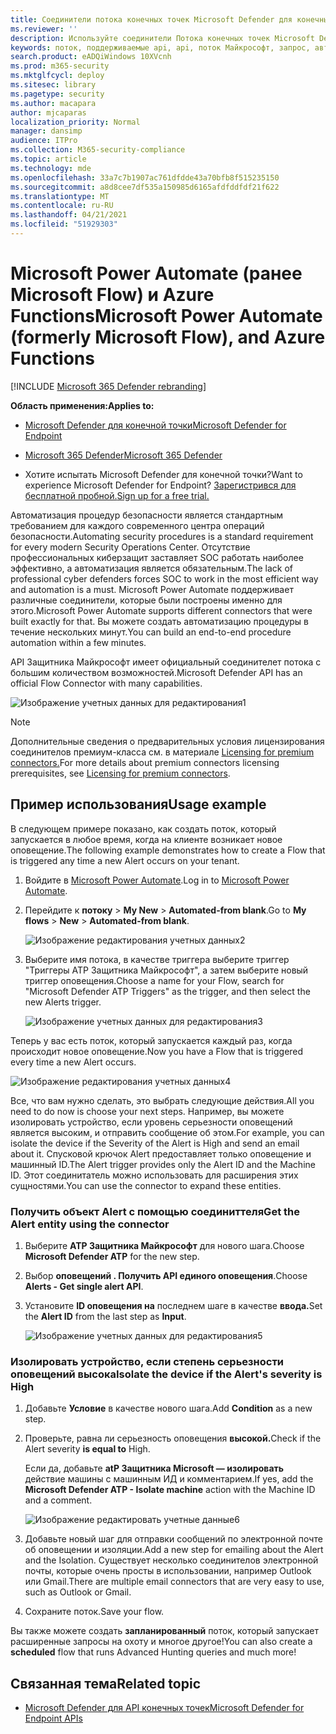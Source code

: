 ```yaml
---
title: Соединители потока конечных точек Microsoft Defender для конечных точек
ms.reviewer: ''
description: Используйте соединители Потока конечных точек Microsoft Defender для автоматизации безопасности и создания потока, который будет запускаться в любое время, когда в клиенте будет возникать новое оповещение.
keywords: поток, поддерживаемые api, api, поток Майкрософт, запрос, автоматизация
search.product: eADQiWindows 10XVcnh
ms.prod: m365-security
ms.mktglfcycl: deploy
ms.sitesec: library
ms.pagetype: security
ms.author: macapara
author: mjcaparas
localization_priority: Normal
manager: dansimp
audience: ITPro
ms.collection: M365-security-compliance
ms.topic: article
ms.technology: mde
ms.openlocfilehash: 33a7c7b1907ac761dfdde43a70bfb8f515235150
ms.sourcegitcommit: a8d8cee7df535a150985d6165afdfddfdf21f622
ms.translationtype: MT
ms.contentlocale: ru-RU
ms.lasthandoff: 04/21/2021
ms.locfileid: "51929303"
---
```

# <a name="microsoft-power-automate-formerly-microsoft-flow-and-azure-functions"></a><span data-ttu-id="75448-104">Microsoft Power Automate (ранее Microsoft Flow) и Azure Functions</span><span class="sxs-lookup"><span data-stu-id="75448-104">Microsoft Power Automate (formerly Microsoft Flow), and Azure Functions</span></span>

[!INCLUDE [Microsoft 365 Defender rebranding](../../includes/microsoft-defender.md)]

<span data-ttu-id="75448-105">**Область применения:**</span><span class="sxs-lookup"><span data-stu-id="75448-105">**Applies to:**</span></span>
- [<span data-ttu-id="75448-106">Microsoft Defender для конечной точки</span><span class="sxs-lookup"><span data-stu-id="75448-106">Microsoft Defender for Endpoint</span></span>](https://go.microsoft.com/fwlink/p/?linkid=2154037)
- [<span data-ttu-id="75448-107">Microsoft 365 Defender</span><span class="sxs-lookup"><span data-stu-id="75448-107">Microsoft 365 Defender</span></span>](https://go.microsoft.com/fwlink/?linkid=2118804)


- <span data-ttu-id="75448-108">Хотите испытать Microsoft Defender для конечной точки?</span><span class="sxs-lookup"><span data-stu-id="75448-108">Want to experience Microsoft Defender for Endpoint?</span></span> [<span data-ttu-id="75448-109">Зарегистрився для бесплатной пробной.</span><span class="sxs-lookup"><span data-stu-id="75448-109">Sign up for a free trial.</span></span>](https://www.microsoft.com/microsoft-365/windows/microsoft-defender-atp?ocid=docs-wdatp-exposedapis-abovefoldlink) 

<span data-ttu-id="75448-110">Автоматизация процедур безопасности является стандартным требованием для каждого современного центра операций безопасности.</span><span class="sxs-lookup"><span data-stu-id="75448-110">Automating security procedures is a standard requirement for every modern Security Operations Center.</span></span> <span data-ttu-id="75448-111">Отсутствие профессиональных киберзащит заставляет SOC работать наиболее эффективно, а автоматизация является обязательным.</span><span class="sxs-lookup"><span data-stu-id="75448-111">The lack of professional cyber defenders forces SOC to work in the most efficient way and automation is a must.</span></span> <span data-ttu-id="75448-112">Microsoft Power Automate поддерживает различные соединители, которые были построены именно для этого.</span><span class="sxs-lookup"><span data-stu-id="75448-112">Microsoft Power Automate supports different connectors that were built exactly for that.</span></span> <span data-ttu-id="75448-113">Вы можете создать автоматизацию процедуры в течение нескольких минут.</span><span class="sxs-lookup"><span data-stu-id="75448-113">You can build an end-to-end procedure automation within a few minutes.</span></span>

<span data-ttu-id="75448-114">API Защитника Майкрософт имеет официальный соединителет потока с большим количеством возможностей.</span><span class="sxs-lookup"><span data-stu-id="75448-114">Microsoft Defender API has an official Flow Connector with many capabilities.</span></span>

![Изображение учетных данных для редактирования1](images/api-flow-0.png)

> [!NOTE]
> <span data-ttu-id="75448-116">Дополнительные сведения о предварительных условия лицензирования соединителов премиум-класса см. в материале [Licensing for premium connectors.](https://docs.microsoft.com/power-automate/triggers-introduction#licensing-for-premium-connectors)</span><span class="sxs-lookup"><span data-stu-id="75448-116">For more details about premium connectors licensing prerequisites, see [Licensing for premium connectors](https://docs.microsoft.com/power-automate/triggers-introduction#licensing-for-premium-connectors).</span></span>


## <a name="usage-example"></a><span data-ttu-id="75448-117">Пример использования</span><span class="sxs-lookup"><span data-stu-id="75448-117">Usage example</span></span>

<span data-ttu-id="75448-118">В следующем примере показано, как создать поток, который запускается в любое время, когда на клиенте возникает новое оповещение.</span><span class="sxs-lookup"><span data-stu-id="75448-118">The following example demonstrates how to create a Flow that is triggered any time a new Alert occurs on your tenant.</span></span>

1. <span data-ttu-id="75448-119">Войдите в [Microsoft Power Automate](https://flow.microsoft.com).</span><span class="sxs-lookup"><span data-stu-id="75448-119">Log in to [Microsoft Power Automate](https://flow.microsoft.com).</span></span>

2. <span data-ttu-id="75448-120">Перейдите к **потоку**  >  **My New**  >  **Automated-from blank**.</span><span class="sxs-lookup"><span data-stu-id="75448-120">Go to **My flows** > **New** > **Automated-from blank**.</span></span>

    ![Изображение редактирования учетных данных2](images/api-flow-1.png)

3. <span data-ttu-id="75448-122">Выберите имя потока, в качестве триггера выберите триггер "Триггеры ATP Защитника Майкрософт", а затем выберите новый триггер оповещения.</span><span class="sxs-lookup"><span data-stu-id="75448-122">Choose a name for your Flow, search for "Microsoft Defender ATP Triggers" as the trigger, and then select the new Alerts trigger.</span></span>

    ![Изображение учетных данных для редактирования3](images/api-flow-2.png)

<span data-ttu-id="75448-124">Теперь у вас есть поток, который запускается каждый раз, когда происходит новое оповещение.</span><span class="sxs-lookup"><span data-stu-id="75448-124">Now you have a Flow that is triggered every time a new Alert occurs.</span></span>

![Изображение редактирования учетных данных4](images/api-flow-3.png)

<span data-ttu-id="75448-126">Все, что вам нужно сделать, это выбрать следующие действия.</span><span class="sxs-lookup"><span data-stu-id="75448-126">All you need to do now is choose your next steps.</span></span>
<span data-ttu-id="75448-127">Например, вы можете изолировать устройство, если уровень серьезности оповещений является высоким, и отправить сообщение об этом.</span><span class="sxs-lookup"><span data-stu-id="75448-127">For example, you can isolate the device if the Severity of the Alert is High and send an email about it.</span></span>
<span data-ttu-id="75448-128">Спусковой крючок Alert предоставляет только оповещение и машинный ID.</span><span class="sxs-lookup"><span data-stu-id="75448-128">The Alert trigger provides only the Alert ID and the Machine ID.</span></span> <span data-ttu-id="75448-129">Этот соединитатель можно использовать для расширения этих сущностями.</span><span class="sxs-lookup"><span data-stu-id="75448-129">You can use the connector to expand these entities.</span></span>

### <a name="get-the-alert-entity-using-the-connector"></a><span data-ttu-id="75448-130">Получить объект Alert с помощью соединиттеля</span><span class="sxs-lookup"><span data-stu-id="75448-130">Get the Alert entity using the connector</span></span>

1. <span data-ttu-id="75448-131">Выберите **ATP Защитника Майкрософт** для нового шага.</span><span class="sxs-lookup"><span data-stu-id="75448-131">Choose **Microsoft Defender ATP** for the new step.</span></span>

2. <span data-ttu-id="75448-132">Выбор **оповещений . Получить API единого оповещения**.</span><span class="sxs-lookup"><span data-stu-id="75448-132">Choose **Alerts - Get single alert API**.</span></span>

3. <span data-ttu-id="75448-133">Установите **ID оповещения на** последнем шаге в качестве **ввода.**</span><span class="sxs-lookup"><span data-stu-id="75448-133">Set the **Alert ID** from the last step as **Input**.</span></span>

    ![Изображение учетных данных для редактирования5](images/api-flow-4.png)

### <a name="isolate-the-device-if-the-alerts-severity-is-high"></a><span data-ttu-id="75448-135">Изолировать устройство, если степень серьезности оповещений высока</span><span class="sxs-lookup"><span data-stu-id="75448-135">Isolate the device if the Alert's severity is High</span></span>

1. <span data-ttu-id="75448-136">Добавьте **Условие** в качестве нового шага.</span><span class="sxs-lookup"><span data-stu-id="75448-136">Add **Condition** as a new step.</span></span>

2. <span data-ttu-id="75448-137">Проверьте, равна ли серьезность оповещения **высокой.**</span><span class="sxs-lookup"><span data-stu-id="75448-137">Check if the Alert severity **is equal to** High.</span></span>

   <span data-ttu-id="75448-138">Если да, добавьте **atP Защитника Microsoft — изолировать** действие машины с машинным ИД и комментарием.</span><span class="sxs-lookup"><span data-stu-id="75448-138">If yes, add the **Microsoft Defender ATP - Isolate machine** action with the Machine ID and a comment.</span></span>

    ![Изображение редактировать учетные данные6](images/api-flow-5.png)

3. <span data-ttu-id="75448-140">Добавьте новый шаг для отправки сообщений по электронной почте об оповещении и изоляции.</span><span class="sxs-lookup"><span data-stu-id="75448-140">Add a new step for emailing about the Alert and the Isolation.</span></span> <span data-ttu-id="75448-141">Существует несколько соединителов электронной почты, которые очень просты в использовании, например Outlook или Gmail.</span><span class="sxs-lookup"><span data-stu-id="75448-141">There are multiple email connectors that are very easy to use, such as Outlook or Gmail.</span></span>

4. <span data-ttu-id="75448-142">Сохраните поток.</span><span class="sxs-lookup"><span data-stu-id="75448-142">Save your flow.</span></span>

<span data-ttu-id="75448-143">Вы также можете создать **запланированный** поток, который запускает расширенные запросы на охоту и многое другое!</span><span class="sxs-lookup"><span data-stu-id="75448-143">You can also create a **scheduled** flow that runs Advanced Hunting queries and much more!</span></span>

## <a name="related-topic"></a><span data-ttu-id="75448-144">Связанная тема</span><span class="sxs-lookup"><span data-stu-id="75448-144">Related topic</span></span>
- [<span data-ttu-id="75448-145">Microsoft Defender для API конечных точек</span><span class="sxs-lookup"><span data-stu-id="75448-145">Microsoft Defender for Endpoint APIs</span></span>](apis-intro.md)

